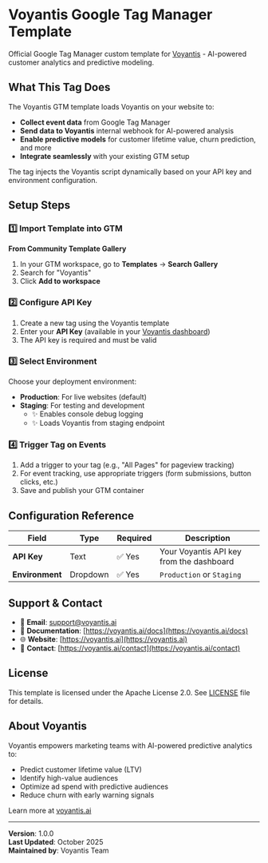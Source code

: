 # Voyantis Google Tag Manager Template

Official Google Tag Manager custom template for [Voyantis](https://voyantis.ai) - AI-powered customer analytics and predictive modeling.

## What This Tag Does

The Voyantis GTM template loads Voyantis on your website to:

- **Collect event data** from Google Tag Manager
- **Send data to Voyantis** internal webhook for AI-powered analysis
- **Enable predictive models** for customer lifetime value, churn prediction, and more
- **Integrate seamlessly** with your existing GTM setup

The tag injects the Voyantis script dynamically based on your API key and environment configuration.

## Setup Steps

### 1️⃣ Import Template into GTM

**From Community Template Gallery**
1. In your GTM workspace, go to **Templates** → **Search Gallery**
2. Search for "Voyantis"
3. Click **Add to workspace**

### 2️⃣ Configure API Key

1. Create a new tag using the Voyantis template
2. Enter your **API Key** (available in your [Voyantis dashboard](https://app.voyantis.ai))
3. The API key is required and must be valid

### 3️⃣ Select Environment

Choose your deployment environment:

- **Production**: For live websites (default)
- **Staging**: For testing and development
  - ✨ Enables console debug logging
  - ✨ Loads Voyantis from staging endpoint

### 4️⃣ Trigger Tag on Events

1. Add a trigger to your tag (e.g., "All Pages" for pageview tracking)
2. For event tracking, use appropriate triggers (form submissions, button clicks, etc.)
3. Save and publish your GTM container

## Configuration Reference

| Field | Type | Required | Description |
|-------|------|----------|-------------|
| **API Key** | Text | ✅ Yes | Your Voyantis API key from the dashboard |
| **Environment** | Dropdown | ✅ Yes | `Production` or `Staging` |

## Support & Contact

- 📧 **Email**: support@voyantis.ai
- 📖 **Documentation**: [https://voyantis.ai/docs](https://voyantis.ai/docs)
- 🌐 **Website**: [https://voyantis.ai](https://voyantis.ai)
- 💬 **Contact**: [https://voyantis.ai/contact](https://voyantis.ai/contact)

## License

This template is licensed under the Apache License 2.0. See [LICENSE](LICENSE) file for details.

## About Voyantis

Voyantis empowers marketing teams with AI-powered predictive analytics to:
- Predict customer lifetime value (LTV)
- Identify high-value audiences
- Optimize ad spend with predictive audiences
- Reduce churn with early warning signals

Learn more at [voyantis.ai](https://voyantis.ai)

---

**Version**: 1.0.0  
**Last Updated**: October 2025  
**Maintained by**: Voyantis Team

